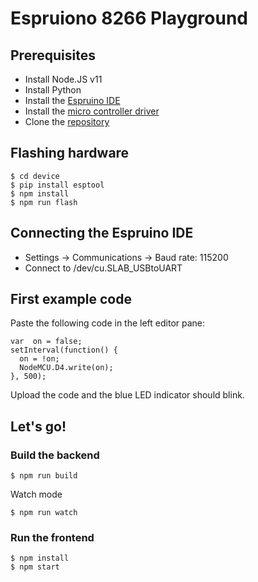 # Espruiono 8266 Playground

## Prerequisites

* Install Node.JS v11
* Install Python 
* Install the [Espruino IDE](https://chrome.google.com/webstore/detail/espruino-web-ide/bleoifhkdalbjfbobjackfdifdneehpo)
* Install the [micro controller driver](https://www.silabs.com/products/development-tools/software/usb-to-uart-bridge-vcp-drivers) 
* Clone the [repository](https://github.com/MaibornWolff/espruino8266-playground)

## Flashing hardware

    $ cd device
    $ pip install esptool
    $ npm install
    $ npm run flash
    
## Connecting the Espruino IDE
 
* Settings -> Communications -> Baud rate: 115200
* Connect to /dev/cu.SLAB_USBtoUART

## First example code

Paste the following code in the left editor pane:

    var  on = false;
    setInterval(function() {
      on = !on;
      NodeMCU.D4.write(on);
    }, 500);

Upload the code and the blue LED indicator should blink.

## Let's go!

### Build the backend

    $ npm run build
    
Watch mode

    $ npm run watch
    
### Run the frontend

    $ npm install
    $ npm start

